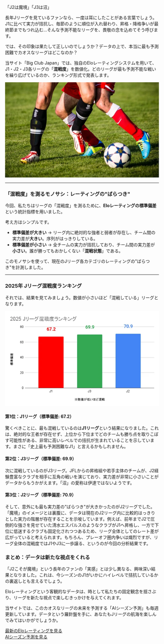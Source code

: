「J2は魔境」「J3は沼」

長年Jリーグを見ているファンなら、一度は耳にしたことがある言葉でしょう。J1に比べて実力が拮抗し、毎節のように順位が入れ替わり、昇格・降格争いが最終節までもつれ込む…そんな予測不能なリーグを、畏敬の念を込めてそう呼びます。

では、その印象は果たして正しいのでしょうか？データの上で、本当に最も予測困難でカオスなリーグはどこなのか？

当サイト「Big Club Japan」では、独自のEloレーティングシステムを用いて、J1・J2・J3各リーグの「**混戦度**」を数値化。どのリーグが最も予測不能な戦いを繰り広げているのか、ランキング形式で発表します。

<div class="chart-container">
  <img src="posts/img/j_makyo.webp" alt="混戦のJリーグ" loading="lazy" decoding="async">
</div>

***

### 「混戦度」を測るモノサシ：レーティングの"ばらつき"

今回、私たちはリーグの「混戦度」を測るために、**Eloレーティングの標準偏差**という統計指標を用いました。

考え方はシンプルです。

-   **標準偏差が大きい** → リーグ内に絶対的な強者と弱者が存在し、チーム間の実力差が**大きい**。序列がはっきりしている。
-   **標準偏差が小さい** → 全チームの実力が拮抗しており、チーム間の実力差が**小さい**。誰が勝ってもおかしくない「**混戦状態**」である。

このモノサシを使って、現在のJリーグ各カテゴリのレーティングの"ばらつき"を計測しました。

***

### 2025年 Jリーグ混戦度ランキング

それでは、結果を見てみましょう。数値が小さいほど「混戦している」リーグとなります。

<div class="chart-container">
  <!-- ↓↓↓ Pythonで計算した数値を基に、簡単な棒グラフ画像を作成して配置 ↓↓↓ -->
  <img src="posts/img/league_variance_chart.webp" alt="Jリーグ混戦度ランキンググラフ" loading="lazy" decoding="async">
</div>

#### 第1位：J1リーグ（標準偏差: 67.2）
驚くべきことに、最も混戦しているのは**J1リーグ**という結果になりました。これは、絶対的な王者が存在せず、上位から下位までどのチームも勝ち点を取りこぼす可能性がある、非常に高いレベルでの拮抗が生まれていることを示しています。まさに「史上最も予測困難なJ1」と言えるかもしれません。

#### 第2位：J3リーグ（標準偏差: 69.9）
次に混戦しているのがJ3リーグ。JFLからの昇格組や若手主体のチームが、J2経験豊富なクラブを相手に互角の戦いを演じており、実力差が非常に小さいことがデータからもうかがえます。「沼」の愛称は伊達ではないようです。

#### 第3位：J2リーグ（標準偏差: 70.9）
そして、意外にも最も実力差の"ばらつき"が大きかったのがJ2リーグでした。「魔境」のイメージとは裏腹に、データは現在のJ2リーグ内に比較的はっきりとした実力の階層が存在することを示唆しています。例えば、前年までJ2で圧倒的な強さを見せていた清水エスパルスのようなクラブがJ1へ昇格し、一方で下位に低迷するクラブも固定化されつつあるため、リーグ全体としてのレート差が広がっていると考えられます。もちろん、プレーオフ圏内争いは熾烈ですが、リーグ全体の混戦度ではJ1やJ3に一歩譲る、というのが今回の分析結果です。

### まとめ：データは新たな視点をくれる

「J2こそが魔境」という長年のファンの「実感」とは少し異なる、興味深い結果となりました。これは、今シーズンのJ1がいかにハイレベルで拮抗しているかの裏返しとも言えるでしょう。

Eloレーティングという客観的なデータは、時として私たちの固定観念を揺さぶり、リーグを新たな視点で楽しむきっかけを与えてくれます。

当サイトでは、このカオスなリーグの未来を予測する「AIシーズン予測」も毎週更新しています。データという羅針盤を手に、あなたもJリーグの航海を楽しんでみてはいかがでしょうか。

<div class="article-link-button-container">
  <a href="#elo-ratings" class="article-link-button">最新のEloレーティングを見る</a>
</div>

<div class="article-link-button-container">
  <a href="#prediction" class="article-link-button secondary">AIシーズン予測を見る</a>
</div>